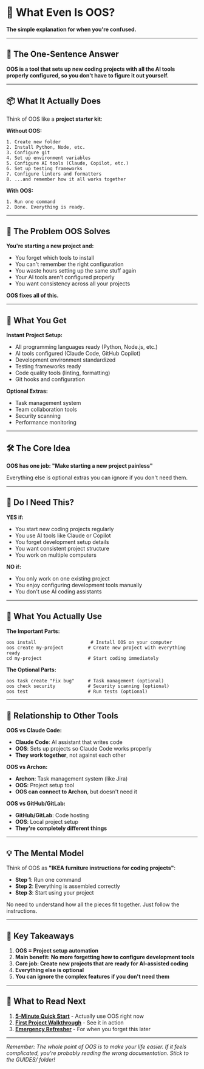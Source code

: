 # 🤔 What Even Is OOS?

**The simple explanation for when you're confused.**

---

## 🎯 The One-Sentence Answer

**OOS is a tool that sets up new coding projects with all the AI tools properly configured, so you don't have to figure it out yourself.**

---

## 📦 What It Actually Does

Think of OOS like a **project starter kit**:

**Without OOS:**
```
1. Create new folder
2. Install Python, Node, etc.
3. Configure git
4. Set up environment variables
5. Configure AI tools (Claude, Copilot, etc.)
6. Set up testing frameworks
7. Configure linters and formatters
8. ...and remember how it all works together
```

**With OOS:**
```
1. Run one command
2. Done. Everything is ready.
```

---

## 🧠 The Problem OOS Solves

**You're starting a new project and:**
- You forget which tools to install
- You can't remember the right configuration
- You waste hours setting up the same stuff again
- Your AI tools aren't configured properly
- You want consistency across all your projects

**OOS fixes all of this.**

---

## 🚀 What You Get

**Instant Project Setup:**
- All programming languages ready (Python, Node.js, etc.)
- AI tools configured (Claude Code, GitHub Copilot)
- Development environment standardized
- Testing frameworks ready
- Code quality tools (linting, formatting)
- Git hooks and configuration

**Optional Extras:**
- Task management system
- Team collaboration tools
- Security scanning
- Performance monitoring

---

## 🛠️ The Core Idea

**OOS has one job: "Make starting a new project painless"**

Everything else is optional extras you can ignore if you don't need them.

---

## 🎯 Do I Need This?

**YES if:**
- You start new coding projects regularly
- You use AI tools like Claude or Copilot
- You forget development setup details
- You want consistent project structure
- You work on multiple computers

**NO if:**
- You only work on one existing project
- You enjoy configuring development tools manually
- You don't use AI coding assistants

---

## 📁 What You Actually Use

**The Important Parts:**
```
oos install                    # Install OOS on your computer
oos create my-project         # Create new project with everything ready
cd my-project                 # Start coding immediately
```

**The Optional Parts:**
```
oos task create "Fix bug"     # Task management (optional)
oos check security            # Security scanning (optional)
oos test                      # Run tests (optional)
```

---

## 🤝 Relationship to Other Tools

**OOS vs Claude Code:**
- **Claude Code**: AI assistant that writes code
- **OOS**: Sets up projects so Claude Code works properly
- **They work together**, not against each other

**OOS vs Archon:**
- **Archon**: Task management system (like Jira)
- **OOS**: Project setup tool
- **OOS can connect to Archon**, but doesn't need it

**OOS vs GitHub/GitLab:**
- **GitHub/GitLab**: Code hosting
- **OOS**: Local project setup
- **They're completely different things**

---

## 💡 The Mental Model

Think of OOS as **"IKEA furniture instructions for coding projects"**:

- **Step 1**: Run one command
- **Step 2**: Everything is assembled correctly
- **Step 3**: Start using your project

No need to understand how all the pieces fit together. Just follow the instructions.

---

## 🎯 Key Takeaways

1. **OOS = Project setup automation**
2. **Main benefit: No more forgetting how to configure development tools**
3. **Core job: Create new projects that are ready for AI-assisted coding**
4. **Everything else is optional**
5. **You can ignore the complex features if you don't need them**

---

## 📖 What to Read Next

1. **[5-Minute Quick Start](QUICK_START.md)** - Actually use OOS right now
2. **[First Project Walkthrough](FIRST_PROJECT.md)** - See it in action
3. **[Emergency Refresher](EMERGENCY_REFRESHER.md)** - For when you forget this later

---

*Remember: The whole point of OOS is to make your life easier. If it feels complicated, you're probably reading the wrong documentation. Stick to the GUIDES/ folder!*